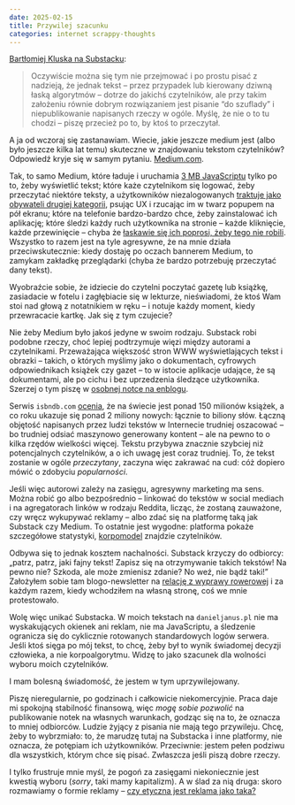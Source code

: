 ```yaml
---
date: 2025-02-15
title: Przywilej szacunku
categories: internet scrappy-thoughts
---
```


[Bartłomiej Kluska na Substacku][1]:

> Oczywiście można się tym nie przejmować i po prostu pisać z nadzieją, że jednak tekst – przez przypadek lub kierowany dziwną łaską algorytmów – dotrze do jakichś czytelników, ale przy takim założeniu równie dobrym rozwiązaniem jest pisanie “do szuflady” i niepublikowanie napisanych rzeczy w ogóle. Myślę, że nie o to tu chodzi – piszę przecież po to, by ktoś to przeczytał.

A ja od wczoraj się zastanawiam. Wiecie, jakie jeszcze medium jest (albo było jeszcze kilka lat temu) skuteczne w znajdowaniu tekstom czytelników? Odpowiedź kryje się w samym pytaniu. [Medium.com][2].

Tak, to samo Medium, które ładuje i uruchamia [3 MB JavaScriptu][3] tylko po to, żeby wyświetlić tekst; które każe czytelnikom się logować, żeby przeczytać niektóre teksty, a użytkowników niezalogowanych [traktuje jako obywateli drugiej kategorii][4], psując UX i rzucając im w twarz popupem na pół ekranu; które na telefonie bardzo-bardzo chce, żeby zainstalować ich aplikację; które śledzi każdy ruch użytkownika na stronie – każde kliknięcie, każde przewinięcie – chyba że [łaskawie się ich poprosi, żeby tego nie robili][5]. Wszystko to razem jest na tyle agresywne, że na mnie działa przeciwskutecznie: kiedy dostaję po oczach bannerem Medium, to zamykam zakładkę przeglądarki (chyba że bardzo potrzebuję przeczytać dany tekst).

Wyobraźcie sobie, że idziecie do czytelni poczytać gazetę lub książkę, zasiadacie w fotelu i zagłębiacie się w lekturze, nieświadomi, że ktoś Wam stoi nad głową z notatnikiem w ręku – i notuje każdy moment, kiedy przewracacie kartkę. Jak się z tym czujecie?

Nie żeby Medium było jakoś jedyne w swoim rodzaju. Substack robi podobne rzeczy, choć lepiej podtrzymuje więzi między autorami a czytelnikami. Przeważająca większość stron WWW wyświetlających tekst i obrazki – takich, o których myślimy jako o dokumentach, cyfrowych odpowiednikach książek czy gazet – to w istocie aplikacje udające, że są dokumentami, ale po cichu i bez uprzedzenia śledzące użytkownika. Szerzej o tym piszę w [osobnej notce na enblogu][6].

Serwis `isbndb.com` [ocenia][7], że na świecie jest ponad 150 milionów książek, a co roku ukazuje się ponad 2 miliony nowych: łącznie to biliony słów. Łączną objętość napisanych przez ludzi tekstów w Internecie trudniej oszacować – bo trudniej odsiać maszynowo generowany kontent – ale na pewno to o kilka rzędów wielkości więcej. Tekstu przybywa znacznie szybciej niż potencjalnych czytelników, a o ich uwagę jest coraz trudniej. To, że tekst zostanie w ogóle _przeczytany_, zaczyna więc zakrawać na cud: cóż dopiero mówić o zdobyciu _popularności_.

Jeśli więc autorowi zależy na zasięgu, agresywny marketing ma sens. Można robić go albo bezpośrednio – linkować do tekstów w social mediach i na agregatorach linków w rodzaju Reddita, licząc, że zostaną zauważone, czy wręcz wykupywać reklamy – albo zdać się na platformę taką jak Substack czy Medium. To ostatnie jest wygodne: platforma pokaże szczegółowe statystyki, [korpomodel][8] znajdzie czytelników.

Odbywa się to jednak kosztem nachalności. Substack krzyczy do odbiorcy: „patrz, patrz, jaki fajny tekst! Zapisz się na otrzymywanie takich tekstów! Na pewno nie? Szkoda, ale może zmienisz zdanie? No weź, nie bądź taki!” Założyłem sobie tam blogo-newsletter na [relację z wyprawy rowerowej][9] i za każdym razem, kiedy wchodziłem na własną stronę, coś we mnie protestowało.

Wolę więc unikać Substacka. W moich tekstach na `danieljanus.pl` nie ma wyskakujących okienek ani reklam, nie ma JavaScriptu, a śledzenie ogranicza się do cyklicznie rotowanych standardowych logów serwera. Jeśli ktoś sięga po mój tekst, to chcę, żeby był to wynik świadomej decyzji człowieka, a nie korpoalgorytmu. Widzę to jako szacunek dla wolności wyboru moich czytelników.

I mam bolesną świadomość, że jestem w tym uprzywilejowany.

Piszę nieregularnie, po godzinach i całkowicie niekomercyjnie. Praca daje mi spokojną stabilność finansową, więc _mogę sobie pozwolić_ na publikowanie notek na własnych warunkach, godząc się na to, że oznacza to mniej odbiorców. Ludzie żyjący z pisania nie mają tego przywileju. Chcę, żeby to wybrzmiało: to, że marudzę tutaj na Substacka i inne platformy, nie oznacza, że potępiam ich użytkowników. Przeciwnie: jestem pełen podziwu dla wszystkich, którym chce się pisać. Zwłaszcza jeśli piszą dobre rzeczy.

I tylko frustruje mnie myśl, że pogoń za zasięgami niekoniecznie jest kwestią wyboru (_sorry_, taki mamy kapitalizm). A w ślad za nią druga: skoro rozmawiamy o formie reklamy – [czy etyczna jest reklama jako taka?][10]

 [1]: https://kluska.substack.com/p/skad-brac-czytelnikow
 [2]: https://medium.com
 [3]: https://tonsky.me/blog/js-bloat/
 [4]: https://tonsky.me/blog/medium/
 [5]: https://help.medium.com/hc/en-us/articles/213690167-Medium-s-Do-Not-Track-Policy
 [6]: https://blog.danieljanus.pl/2019/10/07/web-of-documents/
 [7]: https://isbndb.com/blog/how-many-books-are-in-the-world/
 [8]: https://plblog.danieljanus.pl/2023/01/08/algorytm/
 [9]: https://danieljanus.substack.com/
 [10]: https://jacek.zlydach.pl/blog/2019-07-31-ads-as-cancer.html
